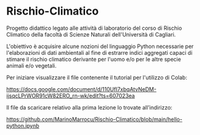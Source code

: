 # Rischio-Climatico

Progetto didattico legato alle attività di laboratorio del corso di Rischio Climatico della facoltà di Scienze Naturali 
dell'Università di Cagliari.

L'obiettivo è acquisire alcune nozioni del linguaggio Python necessarie per l'elaborazioni di dati ambientali al fine di estrarre 
indici aggregati capaci di stimare il rischio climatico derivante per l'uomo e/o per le altre specie animali e/o vegetali.

Per iniziare visualizzare il file contenente il tutorial per l'utilizzo di Colab:

https://docs.google.com/document/d/110UfI7xbqAtvNeDM-ijsqcLPrWOR91cW82ERO_rn-wk/edit?ts=607023ea

Il file da scaricare relativo alla prima lezione lo trovate all’indirizzo:  

https://github.com/MarinoMarrocu/Rischio-Climatico/blob/main/hello-python.ipynb 

